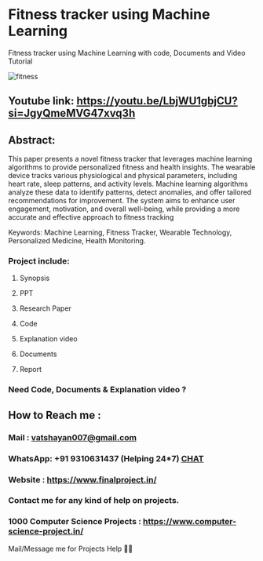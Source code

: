 # Fitness tracker using Machine Learning
Fitness tracker using Machine Learning with code, Documents and Video Tutorial

![fitness](https://github.com/user-attachments/assets/7cbb6148-87ca-4612-98a4-26c969325206)

## Youtube link: https://youtu.be/LbjWU1gbjCU?si=JgyQmeMVG47xvq3h

 ## Abstract:
This paper presents a novel fitness tracker that leverages machine learning algorithms to provide personalized fitness and health insights. The wearable device tracks various physiological and physical parameters, including heart rate, sleep patterns, and activity levels. Machine learning algorithms analyze these data to identify patterns, detect anomalies, and offer tailored recommendations for improvement. The system aims to enhance user engagement, motivation, and overall well-being, while providing a more accurate and effective approach to fitness tracking

Keywords: Machine Learning, Fitness Tracker, Wearable Technology, Personalized Medicine, Health Monitoring.

### Project include: 

1. Synopsis

2. PPT

3. Research Paper


4. Code

5. Explanation video

6. Documents

7. Report


### Need Code, Documents & Explanation video ? 

## How to Reach me :

### Mail : vatshayan007@gmail.com 

### WhatsApp: +91 9310631437 (Helping 24*7) **[CHAT](https://wa.me/message/CHWN2AHCPMAZK1)** 

### Website : https://www.finalproject.in/

### Contact me for any kind of help on projects.
### 1000 Computer Science Projects : https://www.computer-science-project.in/


Mail/Message me for Projects Help 🙏🏻
